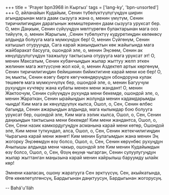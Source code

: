 +++
title = 'Prayer bpn3968 in Кыргыз'
tags = ['lang-ky', 'bpn-unsorted']
+++
О, айланайын Кудайым, Сенин түбөлүктүүлүгүңдүн ширин агындарынан мага даам сызууга жана о, менин үмүтүм, Сенин тиричилигиңдин дарагынын жемиштеринен даам сызууга уруксат бер. О, мен Даңкым, Сенин сүйүүңдүн мөлтүрөгөн булактарынан мага ооз тийүүгө, о, менин Жарыгым, ,Сенин түбөлүктүү кудуретиңдин көлөкөсү алдында болууга мага мүмкүндүк бер! О, менин Сүйгөнүм, Сенин катышып отурууңда, Сага карай жакындыктын көк жайыгында мага жайбаракат басууга, ошондой эле, о, менин Эңсөөм, Сенин ак көңүлдүүлүгүңдүн таажылуу тактысына отурууга мага уруксат эт! О, менин Максатым, Сенин кубанчыңдын жыпар жыттуу желп эткен желинин мага жетүүсүнө жол кой, о, менин Аздектеп артык көргөнүм, Сенин тиричилигиңдин бейишинин бийиктигине карай мени кое бер! О, эң мыкты, Сенин өзөгү бирге көгүчкөндөрүңдүн обондоруна кулак төшөөгө мага мүмкүнчүлүк бер, ошондой эле, о, менин Багуучум рухуңдун күчтөрү жана кубаты менен мени жандант! О, менин Жактоочум, Сенин сүйүүңдүн рухунда мени бекемде, ошондой эле, о, менин Жараткан, Сенин ырайыңдын жолунда менин кадамдарымды чыңда! Ким мага ак көңүлдүүлүк кылса, Ошол, о, Сен, Сенин өлбөс багыңда, Сенин ажарыңдын алдында, мага кылымдар бою болууга уруксат бер, ошондой эле, Ким мага ээлик кылса, Ошол, о, Сен, Сенин даңкыңдын тактысына мени бекемде! Ким мени жандантса, Ошол, о, Сен, Сени назик камкордугуңдун асманына карай мени көтөр, Ошондой эле, Ким мени туткундап, алса, Ошол, о, Сен, Сенин жетекчилигиңдин Чырагына карай мени жөнөт! Ким менин Булагымдын жана менин Эң жогорку Эңсөөмдүн өзү болсо, Ошол, о, Сен, Сенин көрүнбөс рухуңдун Ачылышы алдында мени чакыр, ошондой эле Ким менин Кудайымдын өзү болсо, Ошол, о, Сен, Өзүң өңүңө чыгарган, Сенин сулуулугуңдун жыпар жыттанган маңызына карай менин кайрылыш баруумду ылайк көр!

Эмнени кааласаң, ошону жаратууга Сен эрктүүсүң. Сен, акыйкатында, Өтө көкөлөтүлгөнсүң, Бардыгынан даңктуусун, Бардыгынан жогорусуң.

-- Bahá'u'lláh
